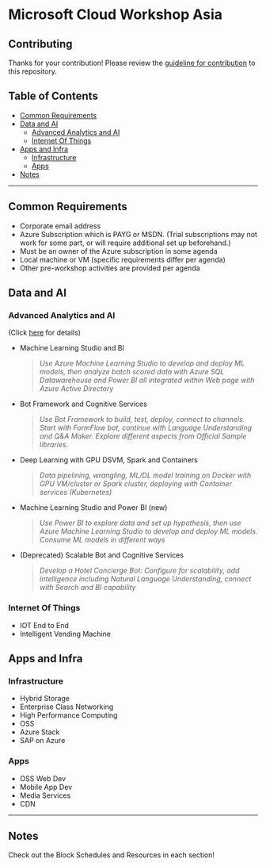 # Microsoft Cloud Workshop Asia

## Contributing

Thanks for your contribution! Please review the [guideline for contribution](https://github.com/dem108/MicrosoftCloudWorkshop-Asia/blob/master/CONTRIBUTING.md) to this repository.

## Table of Contents

- [Common Requirements](#common-requirements)
- [Data and AI](#data-and-ai)
  - [Advanced Analytics and AI](#advanced-analytics-and-ai)
  - [Internet Of Things](#internet-of-things)
- [Apps and Infra](#apps-and-infra)
  - [Infrastructure](#infrastructure)
  - [Apps](#apps)
- [Notes](#notes)

- - -

## Common Requirements

- Corporate email address
- Azure Subscription which is PAYG or MSDN. (Trial subscriptions may not work for some part, or will require additional set up beforehand.)
- Must be an owner of the Azure subscription in some agenda
- Local machine or VM (specific requirements differ per agenda)
- Other pre-workshop activities are provided per agenda

## Data and AI

### Advanced Analytics and AI
(Click [here](https://github.com/dem108/MicrosoftCloudWorkshop-Asia/tree/master/advanced-analytics-and-ai) for details)

- Machine Learning Studio and BI
  > *Use Azure Machine Learning Studio to develop and deploy ML models, then analyze batch scored data with Azure SQL Datawarehouse and Power BI all integrated within Web page with Azure Active Directory*

- Bot Framework and Cognitive Services
  > *Use Bot Framework to build, test, deploy, connect to channels. Start with FormFlow bot, continue with Language Understanding and Q&A Maker. Explore different aspects from Official Sample libraries.*

- Deep Learning with GPU DSVM, Spark and Containers
  > *Data pipelining, wrangling, ML/DL model training on Docker with GPU VM/cluster or Spark cluster, deploying with Container services (Kubernetes)*

- Machine Learning Studio and Power BI (new)
  > *Use Power BI to explore data and set up hypothesis, then use Azure Machine Learning Studio to develop and deploy ML models. Consume ML models in different ways*

- (Deprecated) Scalable Bot and Cognitive Services
  > *Develop a Hotel Concierge Bot: Configure for scalability, add intelligence including Natural Language Understanding, connect with Search and BI capability*


### Internet Of Things

- IOT End to End
- Intelligent Vending Machine


## Apps and Infra

### Infrastructure

- Hybrid Storage
- Enterprise Class Networking
- High Performance Computing
- OSS
- Azure Stack
- SAP on Azure

### Apps

- OSS Web Dev
- Mobile App Dev
- Media Services
- CDN


- - -

## Notes

Check out the Block Schedules and Resources in each section!
